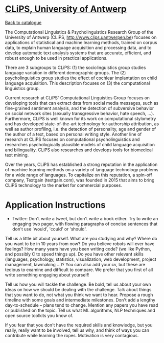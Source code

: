 
# [CLiPS, University of Antwerp](https://www.uantwerpen.be/en/research-groups/clips)

[Back to catalogue](../README.md#comput)

The Computational Linguistics & Psycholinguistics Research Group of the University of Antwerp (CLiPS, http://www.clips.uantwerpen.be) focuses on applications of statistical and machine learning methods, trained on corpus data, to explain human language acquisition and processing data, and to develop automatic text analysis systems that are accurate, efficient, and robust enough to be used in practical applications.

There are 3 subgroups to CLiPS: (1) the sociolinguistics group studies language variation in different demographic groups. The (2) psycholinguistics group studies the effect of cochlear implantation on child language acquisition. This description focuses on (3) the computational linguistics group.

Current research at CLiPS' Computational Linguistics Group focuses on developing tools that can extract data from social media messages, such as fine-grained sentiment analysis, and the detection of subversive behavior on social network sites (sexually transgressive behavior, hate speech, ...). Furthermore, CLiPS is well known for its work on computational stylometry and has developed state-of-the-art technology for authorship attribution, as well as author profiling, i.e. the detection of personality, age and gender of the author of a text, based on personal writing style. Another line of research at CLiPS focuses on computational psycholinguistics and researches psychologically plausible models of child language acquisition and bilinguality. CLiPS also researches and develops tools for biomedical text mining.

Over the years, CLiPS has established a strong reputation in the application of machine learning methods on a variety of language technology problems for a wide range of languages. To capitalize on this reputation, a spin-off company, Textgain (textgain.com), was founded in 2015 that aims to bring CLiPS technology to the market for commercial purposes.

# Application Instructions

* Twitter: Don't write a tweet, but don't write a book either. Try to write an engaging two pager, with flowing paragraphs of concise sentences that don't use 'would', 'could' or 'should'. 

Tell us a little bit about yourself. What are you studying and why? Where do you want to be in 10 years from now? Do you believe robots will ever have feelings? How many years have you been writing code? (we like Python, and possibly C to speed things up). Do you have other relevant skills (languages, psychology, statistics, visualization, web development, project management, lawmaking ...)? You can also add your cv, but these are tedious to examine and difficult to compare. We prefer that you first of all write something engaging about yourself!

Tell us how you will tackle the challenge. Be bold, tell us about your own ideas on how we should be dealing with the challenge. Talk about things that you want to do, not what you think we want to hear. Propose a rough timeline with some goals and intermediate milestones. Don't add a lengthy day-to-schedule – plans tend to change. Mention any papers you have read or published on the topic. Tell us what ML algorithms, NLP techniques and open source toolkits you know of.

If you fear that you don't have the required skills and knowledge, but you really, really want to be involved, tell us why, and think of ways you can contribute while learning the ropes. Motivation is very contagious.